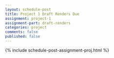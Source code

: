 ```yaml
---
layout: schedule-post
title: Project 1 Draft Renders Due
assignment: project-1
assignment-part: draft-renders
categories: project
comments: false
published: false
---
```

{% include schedule-post-assignment-proj.html %}